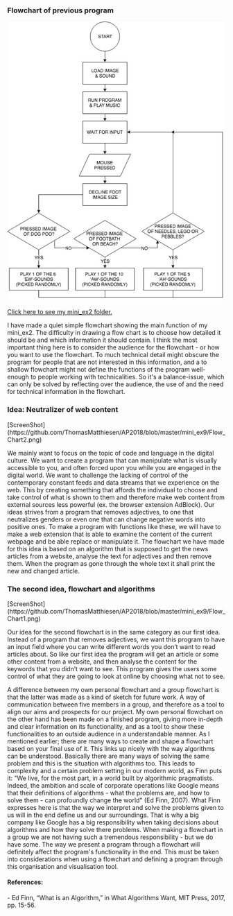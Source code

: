 <h3>Flowchart of previous program</h3>

![ScreenShot](https://github.com/ThomasMatthiesen/AP2018/blob/master/mini_ex9/Mini_ex2_Flow_Chart.jpg)

<a href="https://github.com/ThomasMatthiesen/AP2018/tree/master/mini_ex2">Click here to see my mini_ex2 folder.</a>

I have made a quiet simple flowchart showing the main function of my mini_ex2. The difficulty in drawing a flow chart is to choose how detailed it should be and which information it should contain. I think the most important thing here is to consider the audience for the flowchart - or how you want to use the flowchart. To much technical detail might obscure the program for people that are not interested in this information, and a to shallow flowchart might not define the functions of the program well-enough to people working with technicalities.
So it's a balance-issue, which can only be solved by reflecting over the audience, the use of and the need for technical information in the flowchart.

<h3>Idea: Neutralizer of web content</h3>
[ScreenShot]
(https://github.com/ThomasMatthiesen/AP2018/blob/master/mini_ex9/Flow_Chart2.png)

We mainly want to focus on the topic of code and language in the digital culture. We want to create a program that can manipulate what is visually accessible to you, and often forced upon you while you are engaged in the digital world. We want to challenge the lacking of control of the contemporary constant feeds and data streams that we experience on the web. This by creating something that affords the individual to choose and take control of what is shown to them and therefore make web content from external sources less powerful (ex. the browser extension AdBlock).
Our ideas strives from a program that removes adjectives, to one that neutralizes genders or even one that can change negative words into positive ones. To make a program with functions like these, we will have to make a web extension that is able to examine the content of the current webpage and be able replace or manipulate it.
The flowchart we have made for this idea is based on an algorithm that is supposed to get the news articles from a website, analyse the text for adjectives and then remove them. When the program as gone through the whole text it shall print the new and changed article.

<h3>The second idea, flowchart and algorithms</h3>
[ScreenShot]
(https://github.com/ThomasMatthiesen/AP2018/blob/master/mini_ex9/Flow_Chart1.png)

Our idea for the second flowchart is in the same category as our first idea. Instead of a program that removes adjectives, we want this program to have an input field where you can write different words you don’t want to read articles about. So like our first idea the program will get an article or some other content from a website, and then analyse the content for the keywords that you didn’t want to see. This program gives the users some control of what they are going to look at online by choosing what not to see. 


A difference between my own personal flowchart and a group flowchart is that the latter was made as a kind of sketch for future work. A way of communication between five members in a group, and therefore as a tool to align our aims and prospects for our project. My own personal flowchart on the other hand has been made on a finished program, giving more in-depth and clear information on its functionality, and as a tool to show these functionalities to an outside audience in a understandable manner.
As I mentioned earlier; there are many ways to create and shape a flowchart based on your final use of it. This links up nicely with the way algorithms can be understood. Basically there are many ways of solving the same problem and this is the situation with algorithms too. This leads to complexity and a certain problem setting in our modern world, as Finn puts it:
"We live, for the most part, in a world built by algorithmic pragmatists. Indeed, the ambition and scale of corporate operations like Google means that their definitions of algorithms - what the problems are, and how to solve them - can profoundly change the world" (Ed Finn, 2007). What Finn expresses here is that the way we interpret and solve the problems given to us will in the end define us and our surroundings. That is why a big company like Google has a big responsibility when taking decisions about algorithms and how they solve there problems. When making a flowchart in a group we are not having such a tremendous responsibility - but we do have some. The way we present a program through a flowchart will definitely affect the program's functionality in the end. This must be taken into considerations when using a flowchart and defining a program through this organisation and visualisation tool.

<h4>References:</h4>
- Ed Finn, “What is an Algorithm,” in What Algorithms Want, MIT Press, 2017, pp. 15-56.


